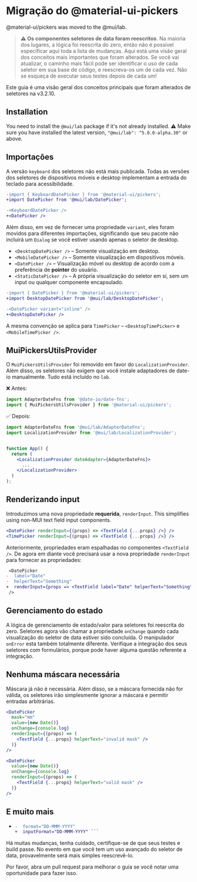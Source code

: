 # Migração do @material-ui-pickers

<p class="description">@material-ui/pickers was moved to the @mui/lab.</p>

> **⚠️ Os componentes seletores de data foram reescritos**. Na maioria dos lugares, a lógica foi reescrita do zero, então não é possível especificar aqui toda a lista de mudanças. Aqui está uma visão geral dos conceitos mais importantes que foram alterados. Se você vai atualizar, o caminho mais fácil pode ser identificar o uso de cada seletor em sua base de código, e reescreva-os um de cada vez. Não se esqueça de executar seus testes depois de cada um!

Este guia é uma visão geral dos conceitos principais que foram alterados de seletores na v3.2.10.

## Installation

You need to install the `@mui/lab` package if it's not already installed. ⚠️ Make sure you have installed the latest version, `"@mui/lab": ^5.0.0-alpha.30"` or above.

## Importações

A versão `keyboard` dos seletores não está mais publicada. Todas as versões dos seletores de dispositivos móveis e desktop implementam a entrada do teclado para acessibilidade.

```diff
-import { KeyboardDatePicker } from '@material-ui/pickers';
+import DatePicker from '@mui/lab/DatePicker';

-<KeyboardDatePicker />
+<DatePicker />
```

Além disso, em vez de fornecer uma propriedade `variant`, eles foram movidos para diferentes importações, significando que seu pacote não incluirá um `Dialog` se você estiver usando apenas o seletor de desktop.

- `<DesktopDatePicker />` – Somente visualização em desktop.
- `<MobileDatePicker />` – Somente visualização em dispositivos móveis.
- `<DatePicker />` – Visualização móvel ou desktop de acordo com a preferência de **pointer** do usuário.
- `<StaticDatePicker />` – A própria visualização do seletor em si, sem um input ou qualquer componente encapsulado.

```diff
-import { DatePicker } from '@material-ui/pickers';
+import DesktopDatePicker from '@mui/lab/DesktopDatePicker';

-<DatePicker variant="inline" />
+<DesktopDatePicker />
```

A mesma convenção se aplica para `TimePicker` – `<DesktopTimePicker>` e `<MobileTimePicker />`.

## MuiPickersUtilsProvider

O `MuiPickersUtilsProvider` foi removido em favor do `LocalizationProvider`. Além disso, os seletores não exigem que você instale adaptadores de date-io manualmente. Tudo está incluído no `lab`.

❌ Antes:

```js
import AdapterDateFns from '@date-io/date-fns';
import { MuiPickersUtilsProvider } from '@material-ui/pickers';
```

✅ Depois:

```jsx
import AdapterDateFns from '@mui/lab/AdapterDateFns';
import LocalizationProvider from '@mui/lab/LocalizationProvider';


function App() {
  return (
    <LocalizationProvider dateAdapter={AdapterDateFns}>
      ...
    </LocalizationProvider>
  )
);
```

## Renderizando input

Introduzimos uma nova propriedade **requerida**, `renderInput`. This simplifies using non-MUI text field input components.

```jsx
<DatePicker renderInput={(props) => <TextField {...props} />} />
<TimePicker renderInput={(props) => <TextField {...props} />} />
```

Anteriormente, propriedades eram espalhadas no componentes `<TextField />`. De agora em diante você precisará usar a nova propriedade `renderInput` para fornecer as propriedades:

```diff
 <DatePicker
-  label="Date"
-  helperText="Something"
+  renderInput={props => <TextField label="Date" helperText="Something" /> }
 />
```

## Gerenciamento do estado

A lógica de gerenciamento de estado/valor para seletores foi reescrita do zero. Seletores agora vão chamar a propriedade `onChange` quando cada visualização do seletor de data estiver sido concluída. O manipulador `onError` esta também totalmente diferente. Verifique a integração dos seus seletores com formulários, porque pode haver alguma questão referente a integração.

## Nenhuma máscara necessária

Máscara já não é necessária. Além disso, se a máscara fornecida não for válida, os seletores irão simplesmente ignorar a máscara e permitir entradas arbitrárias.

```jsx
<DatePicker
  mask="mm"
  value={new Date()}
  onChange={console.log}
  renderInput={(props) => (
    <TextField {...props} helperText="invalid mask" />
  )}
/>

<DatePicker
  value={new Date()}
  onChange={console.log}
  renderInput={(props) => (
    <TextField {...props} helperText="valid mask" />
  )}
/>
```

## E muito mais

- ```diff <DatePicker
  -  format="DD-MMM-YYYY"
  +  inputFormat="DD-MMM-YYYY" ```

Há muitas mudanças, tenha cuidado, certifique-se de que seus testes e build passe. No evento em que você tem um uso avançado do seletor de data, provavelmente será mais simples reescrevê-lo.

Por favor, abra um pull request para melhorar o guia se você notar uma oportunidade para fazer isso.
